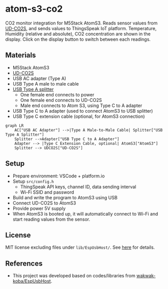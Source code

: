 # atom-s3-co2
CO2 monitor integration for M5Stack AtomS3. Reads sensor values from [UD-CO2S](https://www.iodata.jp/product/tsushin/iot/ud-co2s/), and sends values to ThingsSpeak IoT platform. Temperature, Humidity (relative and absolute), CO2 concentration are shown in the display. Click on the display button to switch between each readings.

## Materials
- M5Stack AtomS3
- [UD-CO2S](https://www.iodata.jp/product/tsushin/iot/ud-co2s/)
- USB AC adapter (Type A)
- USB Type A male to male cable
- [USB Type A splitter](https://www.amazon.com/dp/B085BJRZN2)
    - One female end connects to power
    - One female end connects to UD-CO2S
    - Male end connects to Atom S3, using Type C to A adapter
- USB Type C to A adapter (used to connect AtomS3 to USB splitter)
- USB Type C extension cable (optional, for AtomS3 connection)

```mermaid
graph LR
    AC["USB AC Adapter"] -->|Type A Male-to-Male Cable| Splitter["USB Type A Splitter"]
    Splitter -->Adapter["USB Type C to A Adapter"]
    Adapter --> |Type C Extension Cable, optional| AtomS3["AtomS3"]
    Splitter --> UDCO2S["UD-CO2S"]
```

## Setup
- Prepare environment: VSCode + platform.io
- Setup `src/config.h`
    - ThingSpeak API keys, channel ID, data sending interval
    - Wi-Fi SSID and password
- Build and write the program to AtomS3 using USB
- Connect UD-CO2S to AtomS3
- Provide power 5V supply
- When AtomS3 is booted up, it will automatically connect to Wi-Fi and start reading values from the sensor.

## License
MIT license excluding files under `lib/EspUsbHost/`. See [here](https://github.com/mu373/tail-estimation/blob/master/LICENSE.md) for details.

## References
- This project was developed based on codes/libraries from [wakwak-koba/EspUsbHost](https://github.com/wakwak-koba/EspUsbHost).
